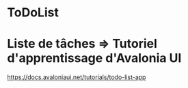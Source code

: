# ToDoList
# Liste de tâches => Tutoriel d'apprentissage d'Avalonia UI
https://docs.avaloniaui.net/tutorials/todo-list-app
